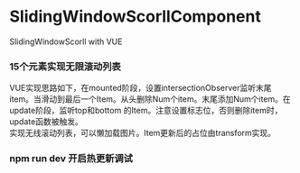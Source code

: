 # SlidingWindowScorllComponent
SlidingWindowScorll  with VUE
### 15个元素实现无限滚动列表
  VUE实现思路如下，在mounted阶段，设置intersectionObserver监听末尾item。当滑动到最后一个Item。从头删除Num个item。末尾添加Num个item。在update阶段，监听top和bottom 的Item。注意设置标志位，否则删除item时，update函数被触发。  
  实现无线滚动列表，可以懒加载图片。Item更新后的占位由transform实现。
### npm run dev 开启热更新调试
